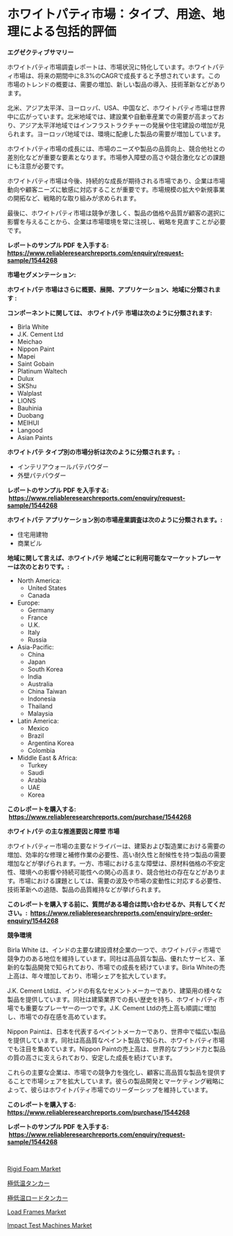 <p><h1>ホワイトパティ市場：タイプ、用途、地理による包括的評価</h1></p><p><strong>エグゼクティブサマリー</strong></p>
<p><p>ホワイトパティ市場調査レポートは、市場状況に特化しています。ホワイトパティ市場は、将来の期間中に8.3%のCAGRで成長すると予想されています。この市場のトレンドの概要は、需要の増加、新しい製品の導入、技術革新などがあります。</p><p>北米、アジア太平洋、ヨーロッパ、USA、中国など、ホワイトパティ市場は世界中に広がっています。北米地域では、建設業や自動車産業での需要が高まっており、アジア太平洋地域ではインフラストラクチャーの発展や住宅建設の増加が見られます。ヨーロッパ地域では、環境に配慮した製品の需要が増加しています。</p><p>ホワイトパティ市場の成長には、市場のニーズや製品の品質向上、競合他社との差別化などが重要な要素となります。市場参入障壁の高さや競合激化などの課題にも注意が必要です。</p><p>ホワイトパティ市場は今後、持続的な成長が期待される市場であり、企業は市場動向や顧客ニーズに敏感に対応することが重要です。市場規模の拡大や新規事業の開拓など、戦略的な取り組みが求められます。</p><p>最後に、ホワイトパティ市場は競争が激しく、製品の価格や品質が顧客の選択に影響を与えることから、企業は市場環境を常に注視し、戦略を見直すことが必要です。</p></p>
<p><strong>レポートのサンプル PDF を入手する: <a href="https://www.reliableresearchreports.com/enquiry/request-sample/1544268">https://www.reliableresearchreports.com/enquiry/request-sample/1544268</a></strong></p>
<p><strong>市場セグメンテーション:</strong></p>
<p><strong> ホワイトパテ 市場はさらに概要、展開、アプリケーション、地域に分類されます :</strong></p>
<p><strong>コンポーネントに関しては、 ホワイトパテ 市場は次のように分類されます: &nbsp;</strong></p>
<p><ul><li>Birla White</li><li>J.K. Cement Ltd</li><li>Meichao</li><li>Nippon Paint</li><li>Mapei</li><li>Saint Gobain</li><li>Platinum Waltech</li><li>Dulux</li><li>SKShu</li><li>Walplast</li><li>LIONS</li><li>Bauhinia</li><li>Duobang</li><li>MEIHUI</li><li>Langood</li><li>Asian Paints</li></ul></p>
<p><strong> ホワイトパテ タイプ別の市場分析は次のように分類されます。:</strong></p>
<p><ul><li>インテリアウォールパテパウダー</li><li>外壁パテパウダー</li></ul></p>
<p><strong>レポートのサンプル PDF を入手する: &nbsp;<a href="https://www.reliableresearchreports.com/enquiry/request-sample/1544268">https://www.reliableresearchreports.com/enquiry/request-sample/1544268</a></strong></p>
<p><strong> ホワイトパテ アプリケーション別の市場産業調査は次のように分類されます。:</strong></p>
<p><ul><li>住宅用建物</li><li>商業ビル</li></ul></p>
<p><strong>地域に関して言えば、ホワイトパテ 地域ごとに利用可能なマーケットプレーヤーは次のとおりです。:</strong></p>
<p><ul>
    <li>
        North America:
        <ul>
            <li>United States</li>
            <li>Canada</li>
        </ul>
    </li>
    <li>
        Europe:
        <ul>
            <li>Germany</li>
            <li>France</li>
            <li>U.K.</li>
            <li>Italy</li>
            <li>Russia</li>
        </ul>
    </li>
    <li>
        Asia-Pacific:
        <ul>
            <li>China</li>
            <li>Japan</li>
            <li>South Korea</li>
            <li>India</li>
            <li>Australia</li>
            <li>China Taiwan</li>
            <li>Indonesia</li>
            <li>Thailand</li>
            <li>Malaysia</li>
        </ul>
    </li>
    <li>
        Latin America:
        <ul>
            <li>Mexico</li>
            <li>Brazil</li>
            <li>Argentina Korea</li>
            <li>Colombia</li>
        </ul>
    </li>
    <li>
        Middle East & Africa:
        <ul>
            <li>Turkey</li>
            <li>Saudi</li>
            <li>Arabia</li>
            <li>UAE</li>
            <li>Korea</li>
        </ul>
    </li>
    </ul></p>
<p><strong>このレポートを購入する: &nbsp;<a href="https://www.reliableresearchreports.com/purchase/1544268">https://www.reliableresearchreports.com/purchase/1544268</a></strong></p>
<p><strong>ホワイトパテ の主な推進要因と障壁 市場</strong></p>
<p><p>ホワイトパティー市場の主要なドライバーは、建築および製造業における需要の増加、効率的な修理と補修作業の必要性、高い耐久性と耐候性を持つ製品の需要増加などが挙げられます。一方、市場における主な障壁は、原材料価格の不安定性、環境への影響や持続可能性への関心の高まり、競合他社の存在などがあります。市場における課題としては、需要の波及や市場の変動性に対応する必要性、技術革新への追随、製品の品質維持などが挙げられます。</p></p>
<p><strong>このレポートを購入する前に、質問がある場合は問い合わせるか、共有してください。:&nbsp; <a href="https://www.reliableresearchreports.com/enquiry/pre-order-enquiry/1544268">https://www.reliableresearchreports.com/enquiry/pre-order-enquiry/1544268</a></strong></p>
<p><strong>競争環境</strong></p>
<p><p>Birla White は、インドの主要な建設資材企業の一つで、ホワイトパティ市場で競争力のある地位を維持しています。同社は高品質な製品、優れたサービス、革新的な製品開発で知られており、市場での成長を続けています。Birla Whiteの売上高は、年々増加しており、市場シェアを拡大しています。</p><p>J.K. Cement Ltdは、インドの有名なセメントメーカーであり、建築用の様々な製品を提供しています。同社は建築業界での長い歴史を持ち、ホワイトパティ市場でも重要なプレーヤーの一つです。J.K. Cement Ltdの売上高も順調に増加し、市場での存在感を高めています。</p><p>Nippon Paintは、日本を代表するペイントメーカーであり、世界中で幅広い製品を提供しています。同社は高品質なペイント製品で知られ、ホワイトパティ市場でも注目を集めています。Nippon Paintの売上高は、世界的なブランド力と製品の質の高さに支えられており、安定した成長を続けています。</p><p>これらの主要な企業は、市場での競争力を強化し、顧客に高品質な製品を提供することで市場シェアを拡大しています。彼らの製品開発とマーケティング戦略によって、彼らはホワイトパティ市場でのリーダーシップを維持しています。</p></p>
<p><strong>このレポートを購入する: &nbsp; <a href="https://www.reliableresearchreports.com/purchase/1544268">https://www.reliableresearchreports.com/purchase/1544268</a></strong></p>
<p><strong>レポートのサンプル PDF を入手する: &nbsp;<a href="https://www.reliableresearchreports.com/enquiry/request-sample/1544268">https://www.reliableresearchreports.com/enquiry/request-sample/1544268</a></strong><strong></strong></p>
<p>&nbsp;</p>
<p><p><a href="https://frill-swim-3cd.notion.site/Rigid-Foam-Market-Size-and-Growth-Market-Segmentation-Regional-and-Country-Breakdowns-and-Market--1fc09d296e1548a1a1d253b03b886958">Rigid Foam Market</a></p><p><a href="https://github.com/AaronVargas43/Market-Research-Report-List-1/blob/main/549968413500.md">極低温タンカー</a></p><p><a href="https://github.com/CloydAbbott2023/Market-Research-Report-List-1/blob/main/672459713501.md">極低温ロードタンカー</a></p><p><a href="https://view.publitas.com/reportprime-1/load-frames-market-size-growth-outlook-from-2024-to-2031-projecting-at-markets-trends-analysis-by-application-regional-outlook-and-revenue/">Load Frames Market</a></p><p><a href="https://view.publitas.com/reportprime-1/impact-test-machines-market-size-growth-and-forecast-from-2024-2031/">Impact Test Machines Market</a></p></p>